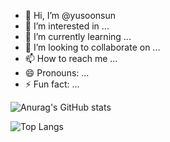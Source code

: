 - 👋 Hi, I’m @yusoonsun
- 👀 I’m interested in ...
- 🌱 I’m currently learning ...
- 💞️ I’m looking to collaborate on ...
- 📫 How to reach me ...
- 😄 Pronouns: ...
- ⚡ Fun fact: ...

<!---
yusoonsun/yusoonsun is a ✨ special ✨ repository because its `README.md` (this file) appears on your GitHub profile.
You can click the Preview link to take a look at your changes.
--->

![Anurag's GitHub stats](https://github-readme-stats.vercel.app/api?username=yusoonsun&show_icons=true&theme=radical)



![Top Langs](https://github-readme-stats.vercel.app/api/top-langs/?username=anuraghazra&layout=compact)
